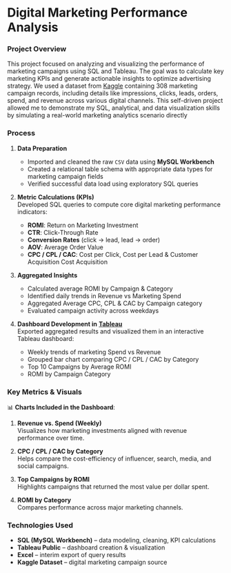 # **Digital Marketing Performance Analysis**

### **Project Overview**

This project focused on analyzing and visualizing the performance of marketing campaigns using SQL and Tableau. The goal was to calculate key marketing KPIs and generate actionable insights to optimize advertising strategy.
We used a dataset from [Kaggle](https://www.kaggle.com/datasets/sinderpreet/analyze-the-marketing-spending/data) containing 308 marketing campaign records, including details like impressions, clicks, leads, orders, spend, and revenue across various digital channels. This self-driven project allowed me to demonstrate my SQL, analytical, and data visualization skills by simulating a real-world marketing analytics scenario directly


### **Process**

1. **Data Preparation**  
   - Imported and cleaned the raw `CSV` data using **MySQL Workbench**
   - Created a relational table schema with appropriate data types for marketing campaign fields
   - Verified successful data load using exploratory SQL queries

2. **Metric Calculations (KPIs)**  
   Developed SQL queries to compute core digital marketing performance indicators:
   - **ROMI**: Return on Marketing Investment  
   - **CTR**: Click-Through Rate  
   - **Conversion Rates** (click → lead, lead → order)  
   - **AOV**: Average Order Value  
   - **CPC / CPL / CAC**: Cost per Click, Cost per Lead & Customer Acquisition Cost Acquisition  

3. **Aggregated Insights**  
   - Calculated average ROMI by Campaign & Category
   - Identified daily trends in Revenue vs Marketing Spend
   - Aggregated Average CPC, CPL & CAC by Campaign category
   - Evaluated campaign activity across weekdays

4. **Dashboard Development in** [**Tableau**](https://public.tableau.com/views/MarketingCampaignPerformanceDashboard_17511978417850/Dashboard1?:language=en-US&:sid=&:redirect=auth&:display_count=n&:origin=viz_share_link)  
   Exported aggregated results and visualized them in an interactive Tableau dashboard:
   - Weekly trends of marketing Spend vs Revenue
   - Grouped bar chart comparing CPC / CPL / CAC by Category
   - Top 10 Campaigns by Average ROMI
   - ROMI by Campaign Category


### **Key Metrics & Visuals**

📊 **Charts Included in the Dashboard**:

1. **Revenue vs. Spend (Weekly)**  
   Visualizes how marketing investments aligned with revenue performance over time.

2. **CPC / CPL / CAC by Category**  
   Helps compare the cost-efficiency of influencer, search, media, and social campaigns.

3. **Top Campaigns by ROMI**  
   Highlights campaigns that returned the most value per dollar spent.

4. **ROMI by Category**  
   Compares performance across major marketing channels.


### **Technologies Used**

- **SQL (MySQL Workbench)** – data modeling, cleaning, KPI calculations  
- **Tableau Public** – dashboard creation & visualization  
- **Excel** – interim export of query results  
- **Kaggle Dataset** – digital marketing campaign source
